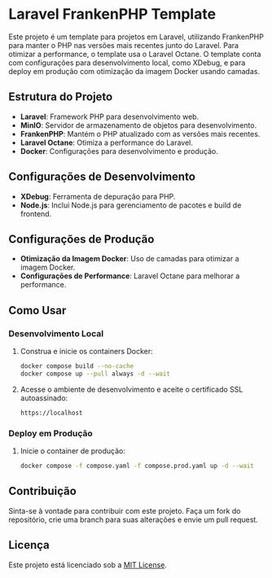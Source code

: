 # Laravel FrankenPHP Template

Este projeto é um template para projetos em Laravel, utilizando FrankenPHP para manter o PHP nas versões mais recentes
junto do Laravel. Para otimizar a performance, o template usa o Laravel Octane. O template conta com configurações para
desenvolvimento local, como XDebug, e para deploy em produção com otimização da imagem Docker usando camadas.

## Estrutura do Projeto

- **Laravel**: Framework PHP para desenvolvimento web.
- **MinIO**: Servidor de armazenamento de objetos para desenvolvimento.
- **FrankenPHP**: Mantém o PHP atualizado com as versões mais recentes.
- **Laravel Octane**: Otimiza a performance do Laravel.
- **Docker**: Configurações para desenvolvimento e produção.

## Configurações de Desenvolvimento

- **XDebug**: Ferramenta de depuração para PHP.
- **Node.js**: Inclui Node.js para gerenciamento de pacotes e build de frontend.

## Configurações de Produção

- **Otimização da Imagem Docker**: Uso de camadas para otimizar a imagem Docker.
- **Configurações de Performance**: Laravel Octane para melhorar a performance.

## Como Usar

### Desenvolvimento Local

1. Construa e inicie os containers Docker:
    ```sh
    docker compose build --no-cache
    docker compose up --pull always -d --wait
    ```

2. Acesse o ambiente de desenvolvimento e aceite o certificado SSL autoassinado:
    ```
    https://localhost
    ```

### Deploy em Produção

1. Inicie o container de produção:
    ```sh
    docker compose -f compose.yaml -f compose.prod.yaml up -d --wait
    ```
   
## Contribuição

Sinta-se à vontade para contribuir com este projeto. Faça um fork do repositório, crie uma branch para suas alterações e
envie um pull request.

## Licença

Este projeto está licenciado sob a [MIT License](LICENSE).
